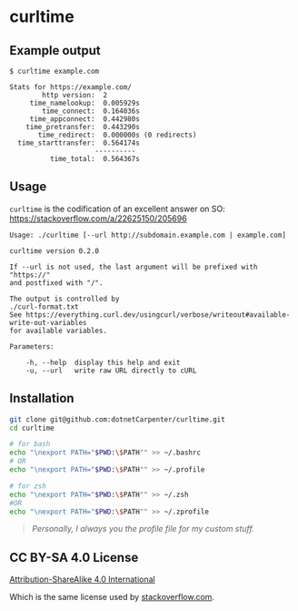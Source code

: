 # curltime

## Example output

```
$ curltime example.com

Stats for https://example.com/
        http version:  2
     time_namelookup:  0.005929s
        time_connect:  0.164036s
     time_appconnect:  0.442980s
    time_pretransfer:  0.443290s
       time_redirect:  0.000000s (0 redirects)
  time_starttransfer:  0.564174s
                     ----------
          time_total:  0.564367s
```


## Usage

`curltime` is the codification of an excellent answer on SO: https://stackoverflow.com/a/22625150/205696

```
Usage: ./curltime [--url http://subdomain.example.com | example.com]

curltime version 0.2.0

If --url is not used, the last argument will be prefixed with "https://"
and postfixed with "/".

The output is controlled by
./curl-format.txt
See https://everything.curl.dev/usingcurl/verbose/writeout#available-write-out-variables
for available variables.

Parameters:

	-h, --help	display this help and exit
	-u, --url	write raw URL directly to cURL
```


## Installation

```sh
git clone git@github.com:dotnetCarpenter/curltime.git
cd curltime

# for bash
echo "\nexport PATH="$PWD:\$PATH"" >> ~/.bashrc
# OR
echo "\nexport PATH="$PWD:\$PATH"" >> ~/.profile

# for zsh
echo "\nexport PATH="$PWD:\$PATH"" >> ~/.zsh
#OR
echo "\nexport PATH="$PWD:\$PATH"" >> ~/.zprofile
```

> _Personally, I always you the profile file for my custom stuff._


## CC BY-SA 4.0 License

[Attribution-ShareAlike 4.0 International](https://creativecommons.org/licenses/by-sa/4.0/)

Which is the same license used by [stackoverflow.com](https://stackoverflow.com/legal/terms-of-service/public#licensing).
